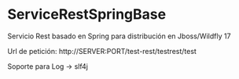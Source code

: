 # ServiceRestSpringBase
Servicio Rest basado en Spring para distribución en Jboss/Wildfly 17

Url de petición: http://SERVER:PORT/test-rest/testrest/test

Soporte para Log -> slf4j

